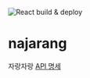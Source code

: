 ![React build & deploy](https://github.com/dongisarang/najarang/workflows/React%20build%20&%20deploy/badge.svg)

# najarang
자랑자랑
 [API 명세](https://github.com/dongisarang/najarang/wiki/najarang-api, "API 명세")
